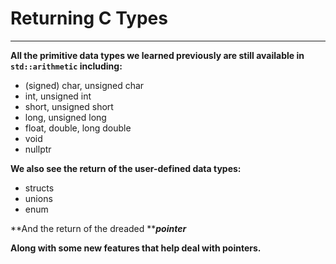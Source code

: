 # Returning C Types

---

**All the primitive data types we learned previously are still available in `std::arithmetic` including:**

* \(signed\) char, unsigned char
* int, unsigned int
* short, unsigned short
* long, unsigned long
* float, double, long double
* void
* nullptr

**We also see the return of the user-defined data types:**

* structs
* unions
* enum

**And the return of the dreaded **_**pointer**_

**Along with some new features that help deal with pointers.**



